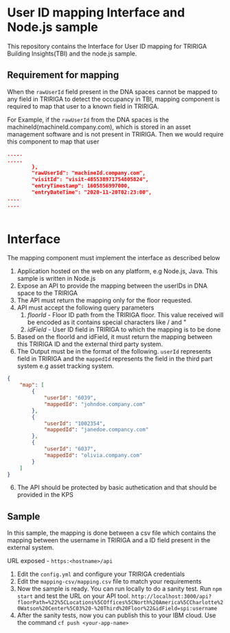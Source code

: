 # User ID mapping Interface and Node.js sample

This repository contains the Interface for User ID mapping for TRIRIGA Building Insights(TBI) and the node.js sample. 

## Requirement for mapping

When the `rawUserId` field present in the DNA spaces cannot be mapped to any field in TRIRIGA to detect the occupancy in TBI, mapping component is required to map that user to a known field in TRIRIGA.

For Example, if the `rawUserId` from the DNA spaces is the machineId(machineId.company.com), which is stored in an asset management software and is not present in TRIRIGA. Then we would require this component to map that user

```json
.....
.....
		},
		"rawUserId": "machineId.company.com",
		"visitId": "visit-485538971754805824",
		"entryTimestamp": 1605856997000,
		"entryDateTime": "2020-11-20T02:23:00",
....
....
    
```

# Interface

The mapping component must implement the interface as described below

1. Application hosted on the web on any platform, e.g Node.js, Java. This sample is written in Node.js
2. Expose an API to provide the mapping between the userIDs in DNA space to the TRIRIGA
3. The API must return the mapping only for the floor requested.
3. API must accept the following query parameters
    1. *floorId* - Floor ID path from the TRIRIGA floor. This value received will be encoded as it contains special characters like / and "
    2. *idField* - User ID field in TRIRIGA to which the mapping is to be done
4. Based on the floorId and idField, it must return the mapping between this TRIRIGA ID and the external third party system.
5. The Output must be in the format of the following. `userId` represents field in TRIRIGA and the `mappedId` represents the field in the third part system e.g asset tracking system.
```json
{
    "map": [
        {
            "userId": "6039",
            "mappedId": "johndoe.company.com"
        },
        {
            "userId": "1002354",
            "mappedId": "janedoe.compancy.com"
        },
        {
            "userId": "6037",
            "mappedId": "olivia.company.com"
        }
    ]
}
```
6. The API should be protected by basic authetication and that should be provided in the KPS 

## Sample

In this sample, the mapping is done between a csv file which contains the mapping between the username in TRIRIGA and a ID field present in the external system.

URL exposed - `https:<hostname>/api`

1. Edit the `config.yml` and configure your TRIRIGA credentials
2. Edit the `mapping-csv/mapping.csv` file to match your requirements
3. Now the sample is ready. You can run locally to do a sanity test. Run `npm start` and test the URL on your API tool. `http://localhost:3000/api?floorPath=%22%5CLocations%5COffices%5CNorth%20America%5CCharlotte%20Watson%20Center%5C03%20-%20Third%20Floor%22&idField=spi:username`
4. After the sanity tests, now you can publish this to your IBM cloud. Use the command `cf push <your-app-name>`

